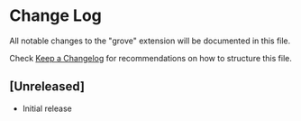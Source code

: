 # Change Log

All notable changes to the "grove" extension will be documented in this file.

Check [Keep a Changelog](http://keepachangelog.com/) for recommendations on how to structure this file.

## [Unreleased]

-   Initial release
